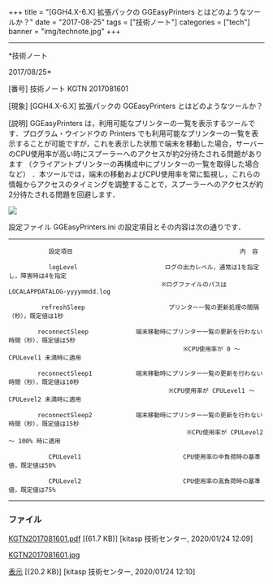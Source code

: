 ﻿+++
title = "[GGH4.X-6.X] 拡張パックの GGEasyPrinters とはどのようなツールか？"
date = "2017-08-25"
tags = ["技術ノート"]
categories = ["tech"]
banner = "img/technote.jpg"
+++

-----------------------------------------------------------------------------------------------------------------------------

*技術ノート

2017/08/25*


[番号]
技術ノート KGTN 2017081601

[現象]
[GGH4.X-6.X] 拡張パックの GGEasyPrinters とはどのようなツールか？

[説明]
GGEasyPrinters
は，利用可能なプリンターの一覧を表示するツールです．プログラム・ウインドウの
Printers
でも利用可能なプリンターの一覧を表示することが可能ですが，これを表示した状態で端末を移動した場合，サーバーのCPU使用率が高い時にスプーラーへのアクセスが約2分待たされる問題があります
（クライアントプリンターの再構成中にプリンターの一覧を取得した場合など）
．本ツールでは，端末の移動およびCPU使用率を常に監視し，これらの情報からアクセスのタイミングを調整することで，スプーラーへのアクセスが約2分待たされる問題を回避します．

![](http://techreport.kitasp.net/attachments/download/4415/KGTN2017081601.jpg)

設定ファイル GGEasyPrinters.ini の設定項目とその内容は次の通りです．

  ----------------------------------- ---------------------------------------------------------------------
               設定項目                                              内　容

               logLevel                        ログの出力レベル，通常は1を指定し，障害時は4を指定
                                              ※ログファイルのパスは LOCALAPPDATALOG-yyyymmdd.log

             refreshSleep                       プリンター一覧の更新処理の間隔（秒），既定値は1秒

            reconnectSleep             端末移動時にプリンター一覧の更新を行わない時間（秒），既定値は5秒
                                                    ※CPU使用率が 0 ～ CPULevel1 未満時に適用

            reconnectSleep1            端末移動時にプリンター一覧の更新を行わない時間（秒），既定値は10秒
                                                ※CPU使用率が CPULevel1 ～ CPULevel2 未満時に適用

            reconnectSleep2            端末移動時にプリンター一覧の更新を行わない時間（秒），既定値は15秒
                                                     ※CPU使用率が CPULevel2 ～ 100% 時に適用

               CPULevel1                            CPU使用率の中負荷時の基準値，既定値は50%

               CPULevel2                            CPU使用率の高負荷時の基準値，既定値は75%
  ----------------------------------- ---------------------------------------------------------------------


### ファイル

 
 


[KGTN2017081601.pdf](http://techreport.kitasp.net/attachments/download/4414/KGTN2017081601.pdf)
 [(61.7 KB)] [kitasp 技術センター, 2020/01/24
12:09]

[KGTN2017081601.jpg](http://techreport.kitasp.net/attachments/download/4415/KGTN2017081601.jpg)

[表示](http://techreport.kitasp.net/attachments/4415/KGTN2017081601.jpg "表示")
 [(20.2 KB)] [kitasp 技術センター, 2020/01/24
12:10]


 


 

